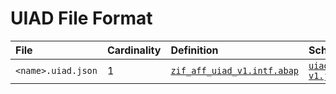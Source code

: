 # UIAD File Format

File | Cardinality | Definition | Schema | Example
:--- | :--- | :--- | :--- | :---
`<name>.uiad.json` | 1 | [`zif_aff_uiad_v1.intf.abap`](./type/zif_aff_uiad_v1.intf.abap) | [`uiad-v1.json`](./uiad-v1.json)
